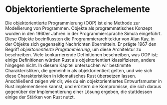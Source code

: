# Objektorientierte Sprachelemente

Die objektorientierte Programmierung (OOP) ist eine Methode zur Modellierung
von Programmen. Objekte als programmatisches Konzept wurden in den 1960er
Jahren in der Programmiersprache Simula eingeführt. Diese Objekte beeinflussten
die Programmierarchitektur von Alan Kay, in der Objekte sich gegenseitig
Nachrichten übermitteln. Er prägte 1967 den Begriff _objektorientierte
Programmierung_, um diese Architektur zu beschreiben. Viele konkurrierende
Definitionen beschreiben, was OOP ist; einige Definitionen würden Rust als
objektorientiert klassifizieren, andere hingegen nicht. In diesem Kapitel
untersuchen wir bestimmte Charakteristiken, die gemeinhin als objektorientiert
gelten, und wie sich diese Charakteristiken in idiomatisches Rust übersetzen
lassen. Anschließend zeigen wir dir, wie du ein objektorientiertes
Entwurfsmuster in Rust implementieren kannst, und erörtern die Kompromisse, die
sich daraus gegenüber der Implementierung einer Lösung ergeben, die stattdessen
einige der Stärken von Rust nutzt.
